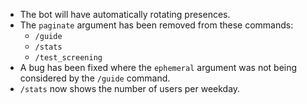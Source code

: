 * The bot will have automatically rotating presences.
* The `paginate` argument has been removed from these commands:
  * `/guide`
  * `/stats`
  * `/test_screening`
* A bug has been fixed where the `ephemeral` argument was not being considered by the `/guide` command.
* `/stats` now shows the number of users per weekday.
